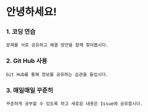  # 안녕하세요!
   
  
 ### 1. 코딩 연습

    문제를 서로 공유하고 해결 방안을 함께 찾아봅시다.       

 ### 2. Git Hub 사용

    Git Hub를 통해 정보를 공유하는 습관을 들입시다.
    
 ### 3. 매일매일 꾸준히
 
    꾸준하게 공부할 수 있도록 하고 새로운 내용은 Issue에 공유합시다.
    
